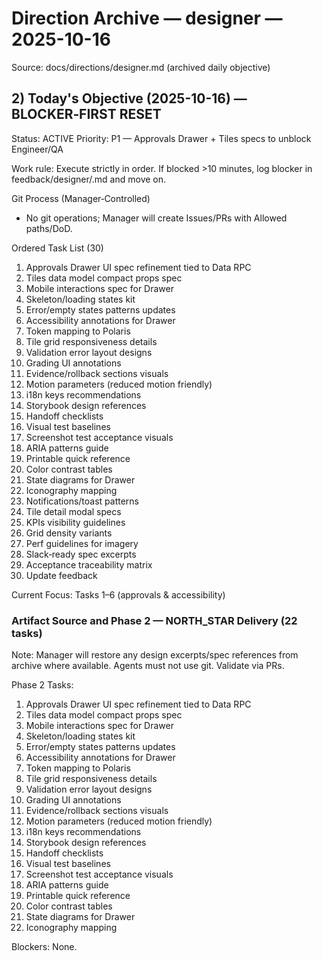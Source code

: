 # Direction Archive — designer — 2025-10-16

Source: docs/directions/designer.md (archived daily objective)

## 2) Today's Objective (2025-10-16) — BLOCKER‑FIRST RESET

Status: ACTIVE
Priority: P1 — Approvals Drawer + Tiles specs to unblock Engineer/QA

Work rule: Execute strictly in order. If blocked >10 minutes, log blocker in feedback/designer/<today>.md and move on.

Git Process (Manager‑Controlled)

- No git operations; Manager will create Issues/PRs with Allowed paths/DoD.

Ordered Task List (30)

1. Approvals Drawer UI spec refinement tied to Data RPC
2. Tiles data model compact props spec
3. Mobile interactions spec for Drawer
4. Skeleton/loading states kit
5. Error/empty states patterns updates
6. Accessibility annotations for Drawer
7. Token mapping to Polaris
8. Tile grid responsiveness details
9. Validation error layout designs
10. Grading UI annotations
11. Evidence/rollback sections visuals
12. Motion parameters (reduced motion friendly)
13. i18n keys recommendations
14. Storybook design references
15. Handoff checklists
16. Visual test baselines
17. Screenshot test acceptance visuals
18. ARIA patterns guide
19. Printable quick reference
20. Color contrast tables
21. State diagrams for Drawer
22. Iconography mapping
23. Notifications/toast patterns
24. Tile detail modal specs
25. KPIs visibility guidelines
26. Grid density variants
27. Perf guidelines for imagery
28. Slack‑ready spec excerpts
29. Acceptance traceability matrix
30. Update feedback

Current Focus: Tasks 1–6 (approvals & accessibility)

### Artifact Source and Phase 2 — NORTH_STAR Delivery (22 tasks)

Note: Manager will restore any design excerpts/spec references from archive where available. Agents must not use git. Validate via PRs.

Phase 2 Tasks:

1. Approvals Drawer UI spec refinement tied to Data RPC
2. Tiles data model compact props spec
3. Mobile interactions spec for Drawer
4. Skeleton/loading states kit
5. Error/empty states patterns updates
6. Accessibility annotations for Drawer
7. Token mapping to Polaris
8. Tile grid responsiveness details
9. Validation error layout designs
10. Grading UI annotations
11. Evidence/rollback sections visuals
12. Motion parameters (reduced motion friendly)
13. i18n keys recommendations
14. Storybook design references
15. Handoff checklists
16. Visual test baselines
17. Screenshot test acceptance visuals
18. ARIA patterns guide
19. Printable quick reference
20. Color contrast tables
21. State diagrams for Drawer
22. Iconography mapping

Blockers: None.
